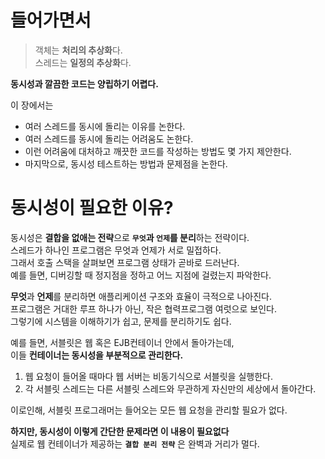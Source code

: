 # 들어가면서 
> 객체는 **처리의 추상화**다.     
> 스레드는 **일정의 추상화**다.         
       
**동시성과 깔끔한 코드는 양립하기 어렵다.**      
     
이 장에서는      
* 여러 스레드를 동시에 돌리는 이유를 논한다.        
* 여러 스레드를 동시에 돌리는 어려움도 논한다.          
* 이런 어려움에 대처하고 깨끗한 코드를 작성하는 방법도 몇 가지 제안한다.     
* 마지막으로, 동시성 테스트하는 방법과 문제점을 논한다.        
   
# 동시성이 필요한 이유?   
동시성은 **결합을 없애는 전략**으로 **`무엇`과 `언제`를 분리**하는 전략이다.               
스레드가 하나인 프로그램은 무엇과 언제가 서로 밀접하다.            
그래서 호출 스택을 살펴보면 프로그램 상태가 곧바로 드러난다.       
예를 들면, 디버깅할 때 정지점을 정하고 어느 지점에 걸렸는지 파악한다.      
        
**무엇**과 **언제**를 분리하면 애플리케이션 구조와 효율이 극적으로 나아진다.            
프로그램은 거대한 루프 하나가 아닌, 작은 협력프로그램 여럿으로 보인다.          
그렇기에 시스템을 이해하기가 쉽고, 문제를 분리하기도 쉽다.         
      
예를 들면, 서블릿은 웹 혹은 EJB컨테이너 안에서 돌아가는데,      
이들 **컨테이너는 동시성을 부분적으로 관리한다.**        
     
1. 웹 요청이 들어올 때마다 웹 서버는 비동기식으로 서블릿을 실행한다.     
2. 각 서블릿 스레드는 다른 서블릿 스레드와 무관하게 자신만의 세상에서 돌아간다.     
         
이로인해, 서블릿 프로그래머는 들어오는 모든 웹 요청을 관리할 필요가 없다.   
    
**하지만, 동시성이 이렇게 간단한 문제라면 이 내용이 필요없다**        
실제로 웹 컨테이너가 제공하는 **`결합 분리 전략`** 은 완벽과 거리가 멀다.   

